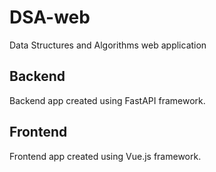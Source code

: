 # DSA-web
Data Structures and Algorithms web application

## Backend
Backend app created using FastAPI framework.

## Frontend
Frontend app created using Vue.js framework.